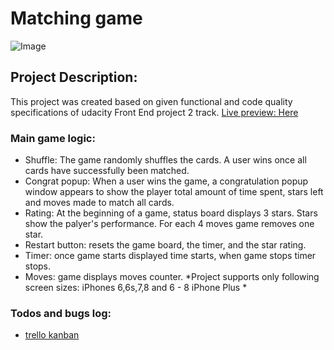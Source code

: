 # Matching game
![Image](https://user-images.githubusercontent.com/6992753/56011799-26f9bd00-5c9e-11e9-8b6d-c06be25791b1.png?raw=true)

## Project Description:
This project was created based on given functional and code quality specifications of udacity Front End project 2 track.
[Live preview: Here](https://akaomy.github.io/matching-game/)

### Main game logic:
  * Shuffle: The game randomly shuffles the cards. A user wins once all cards have successfully been matched.
  * Congrat popup: When a user wins the game, a congratulation popup window appears to show the player total amount of time spent, stars left and moves made to match all cards. 
  * Rating: At the beginning of a game, status board displays 3 stars. Stars show the palyer's performance. For each 4 moves game removes one star.
  * Restart button: resets the game board, the timer, and the star rating.
  * Timer: once game starts displayed time starts, when game stops timer stops.
  * Moves: game displays moves counter.
*Project supports only following screen sizes: iPhones 6,6s,7,8 and 6 - 8 iPhone Plus *


### Todos and bugs log:
  * [trello kanban](https://trello.com/b/DxmZk6dZ/matching-game)
